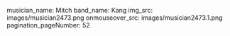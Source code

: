 musician_name: Mitch
band_name: Kang
img_src: images/musician2473.png
onmouseover_src: images/musician2473.1.png
pagination_pageNumber: 52